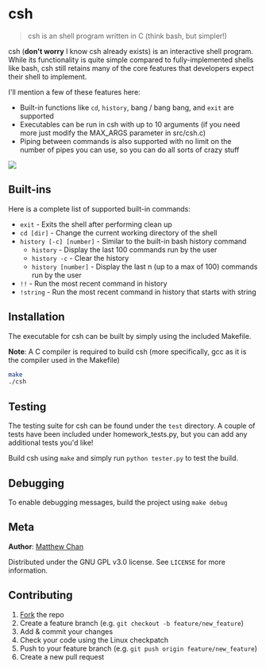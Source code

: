 # csh
> csh is an shell program written in C (think bash, but simpler!)

csh (**don't worry** I know csh already exists) is an interactive shell program. While its functionality is quite simple compared to fully-implemented shells like bash, csh still retains many of the core features that developers expect their shell to implement. 

I'll mention a few of these features here:
- Built-in functions like `cd`, `history`, bang / bang bang, and `exit` are supported
- Executables can be run in csh with up to 10 arguments (if you need more just modify the MAX\_ARGS parameter in src/csh.c)
- Piping between commands is also supported with no limit on the number of pipes you can use, so you can do all sorts of crazy stuff

![](etc/screencap.gif)

## Built-ins

Here is a complete list of supported built-in commands:
- `exit` - Exits the shell after performing clean up
- `cd [dir]` - Change the current working directory of the shell 
- `history [-c] [number]` - Similar to the built-in bash history command
	- `history` - Display the last 100 commands run by the user
	- `history -c` - Clear the history
	- `history [number]` - Display the last n (up to a max of 100) commands run by the user
- `!!` - Run the most recent command in history
- `!string` - Run the most recent command in history that starts with string

## Installation

The executable for csh can be built by simply using the included Makefile.

**Note**: A C compiler is required to build csh (more specifically, gcc as it is the compiler used in the Makefile)

```sh
make
./csh
```

## Testing

The testing suite for csh can be found under the `test` directory. A couple of tests have been included under homework\_tests.py, but you can add any additional tests you'd like!

Build csh using `make` and simply run `python tester.py` to test the build.

## Debugging

To enable debugging messages, build the project using `make debug`

## Meta

**Author**: [Matthew Chan](https://github.com/matthewachan)

Distributed under the GNU GPL v3.0 license. See ``LICENSE`` for more information.

## Contributing

1. [Fork](https://github.com/matthewachan/csh/fork) the repo
2. Create a feature branch (e.g. `git checkout -b feature/new_feature`)
3. Add & commit your changes
4. Check your code using the Linux checkpatch
5. Push to your feature branch (e.g. `git push origin feature/new_feature`)
6. Create a new pull request
